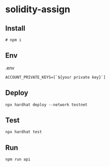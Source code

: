 
# solidity-assign

## Install

```
# npm i
```

## Env
.env
```
ACCOUNT_PRIVATE_KEYS=[`${your private key}`]
```

## Deploy

```
npx hardhat deploy --network testnet
```

## Test

```
npx hardhat test
```

## Run

```
npm run api
```
